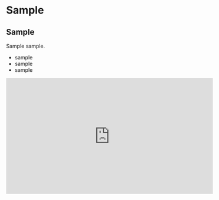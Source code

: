 # Sample
## Sample
Sample sample.
- sample
- sample
- sample

<iframe width="560" height="315" src="https://www.youtube.com/embed/aSmWbG_Tmp4" frameborder="0" gesture="media" allow="encrypted-media" allowfullscreen></iframe>
